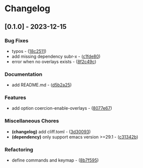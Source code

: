 # Changelog

## [0.1.0] - 2023-12-15

### Bug Fixes

- typos - ([18c2511](https://github.com/liuyinz/coercion.el/commit/18c251112b5099a1f4ed67038ff7e0c8c1a2f0bf))
- add missing dependency subr-x - ([c1fde80](https://github.com/liuyinz/coercion.el/commit/c1fde800410248a409b262952e41e3fade168116))
- error when no overlays exists - ([8f2c49c](https://github.com/liuyinz/coercion.el/commit/8f2c49c6967d9e28819ecff742b9dbb427faf2ca))

### Documentation

- add README.md - ([d5b2a25](https://github.com/liuyinz/coercion.el/commit/d5b2a25634ec29bf2f6852961208d63cd883fa64))

### Features

- add option coercion-enable-overlays - ([8077e67](https://github.com/liuyinz/coercion.el/commit/8077e67620c4be6fb3777a678fe22366b8bc8393))

### Miscellaneous Chores

- **(changelog)** add cliff.toml - ([3d30093](https://github.com/liuyinz/coercion.el/commit/3d300938493c0e34d8a990d0386c4d3efb150d4c))
- **(dependency)** only support emacs version >=29.1 - ([c31342b](https://github.com/liuyinz/coercion.el/commit/c31342b9cb60447ffa2ab2f6760fa3d57c511c24))

### Refactoring

- define commands and keymap - ([8b7f595](https://github.com/liuyinz/coercion.el/commit/8b7f595c5abac46ab9edf8c7aa51234e3a8e8fff))

<!-- generated by git-cliff -->
